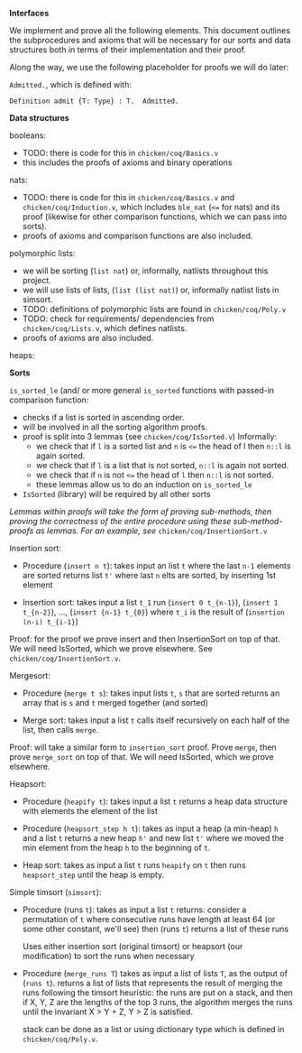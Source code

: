 __Interfaces__

We implement and prove all the following elements. This document outlines the subprocedures and axioms that will be necessary for our sorts and data structures both in terms of their implementation and their proof.

Along the way, we use the following placeholder for proofs we will do later:

`Admitted.`, which is defined with:

`Definition admit {T: Type} : T.  Admitted.`

__Data structures__

booleans:
- TODO: there is code for this in `chicken/coq/Basics.v`
- this includes the proofs of axioms and binary operations

nats:
- TODO: there is code for this in `chicken/coq/Basics.v` and `chicken/coq/Induction.v`,
  which includes `ble_nat` (`<=` for nats) and its proof (likewise for other comparison
  functions, which we can pass into sorts).
- proofs of axioms and comparison functions are also included.

polymorphic lists:
- we will be sorting (`list nat`) or, informally, natlists throughout this project.
- we will use lists of lists, (`list (list nat)`) or, informally natlist lists in 
  simsort.
- TODO: definitions of polymorphic lists are found in `chicken/coq/Poly.v`
- TODO: check for requirements/ dependencies from `chicken/coq/Lists.v`, which
  defines natlists.
- proofs of axioms are also included.

heaps:


__Sorts__

`is_sorted_le` (and/ or more general `is_sorted` functions with passed-in comparison
function:
- checks if a list is sorted in ascending order.
- will be involved in all the sorting algorithm proofs.
- proof is split into 3 lemmas (see `chicken/coq/IsSorted.v`)
   Informally:
   * we check that if `l` is a sorted list and `n` is `<=` the head of l then `n::l`
     is again sorted.
   * we check that if `l` is a list that is not sorted, `n::l` is again not sorted.
   * we check that if `n` is not `<=` the head of `l` then `n::l` is not sorted.
   * these lemmas allow us to do an induction on `is_sorted_le`
- `IsSorted` (library) will be required by all other sorts

_Lemmas within proofs will take the form of proving sub-methods, then proving
the correctness of the entire procedure using these sub-method-proofs as lemmas._
_For an example, see_ `chicken/coq/InsertionSort.v`

Insertion sort:
- Procedure (`insert n t`): 
	takes input an list `t` where the last `n-1` elements are sorted
	returns list `t'` where last `n` elts are sorted, by inserting 1st element 

- Insertion sort:
	takes input a list `t_1`
	run (`insert 0 t_{n-1}`), (`insert 1 t_{n-2}`), ..., (`insert {n-1} t_{0}`)
	where `t_i` is the result of (`insertion (n-i) t_{i-1}`)
	
Proof: for the proof we prove insert and then InsertionSort on top of that. We will need IsSorted, which we prove elsewhere.
See `chicken/coq/InsertionSort.v`.

Mergesort:
- Procedure (`merge t s`): 
	takes input lists `t`, `s` that are sorted
	returns an array that is `s` and `t` merged together (and sorted)

- Merge sort: 
	takes input a list `t`
	calls itself recursively on each half of the list, then calls `merge`.

Proof: will take a similar form to `insertion_sort` proof. Prove `merge`, then prove `merge_sort` on top of that. We will need IsSorted, which we prove elsewhere.

Heapsort:
- Procedure (`heapify t`):
	takes input a list `t`
	returns a heap data structure with elements the element of the list

- Procedure (`heapsort_step h t`):
	takes as input a heap (a min-heap) `h` and a list `t`
	returns a new heap `h'` and new list `t'` where we moved the min element
	from the heap `h` to the beginning of `t`.

- Heap sort:
	takes as input a list `t`
	runs `heapify` on `t`
	then runs `heapsort_step` until the heap is empty.



Simple timsort (`simsort`):
- Procedure (runs `t`):
	takes as input a list `t`
	returns: consider a permutation of `t` where consecutive runs have 
        length at least 64 (or some other constant, we'll see)
	then (runs `t`) returns a list of these runs

	Uses either insertion sort (original timsort) or heapsort (our 
	modification) to sort the runs when necessary

- Procedure (`merge_runs T`)
	takes as input a list of lists `T`, as the output of (`runs t`). 
	returns a list of lists that represents the result of merging the runs following the timsort heuristic:
	the runs are put on a stack, and then if X, Y, Z are the lengths of the top 3 runs, the algorithm merges the runs
	until the invariant X > Y + Z, Y > Z is satisfied.
	
	stack can be done as a list or using dictionary type which is defined in `chicken/coq/Poly.v`.

